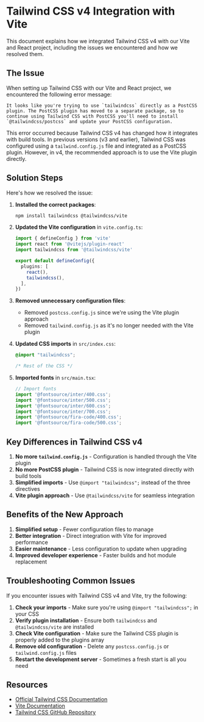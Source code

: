 # Tailwind CSS v4 Integration with Vite

This document explains how we integrated Tailwind CSS v4 with our Vite and React project, including the issues we encountered and how we resolved them.

## The Issue

When setting up Tailwind CSS with our Vite and React project, we encountered the following error message:

```
It looks like you're trying to use `tailwindcss` directly as a PostCSS plugin. The PostCSS plugin has moved to a separate package, so to continue using Tailwind CSS with PostCSS you'll need to install `@tailwindcss/postcss` and update your PostCSS configuration.
```

This error occurred because Tailwind CSS v4 has changed how it integrates with build tools. In previous versions (v3 and earlier), Tailwind CSS was configured using a `tailwind.config.js` file and integrated as a PostCSS plugin. However, in v4, the recommended approach is to use the Vite plugin directly.

## Solution Steps

Here's how we resolved the issue:

1. **Installed the correct packages**:
   ```bash
   npm install tailwindcss @tailwindcss/vite
   ```

2. **Updated the Vite configuration** in `vite.config.ts`:
   ```typescript
   import { defineConfig } from 'vite'
   import react from '@vitejs/plugin-react'
   import tailwindcss from '@tailwindcss/vite'

   export default defineConfig({
     plugins: [
       react(),
       tailwindcss(),
     ],
   })
   ```

3. **Removed unnecessary configuration files**:
   - Removed `postcss.config.js` since we're using the Vite plugin approach
   - Removed `tailwind.config.js` as it's no longer needed with the Vite plugin

4. **Updated CSS imports** in `src/index.css`:
   ```css
   @import "tailwindcss";
   
   /* Rest of the CSS */
   ```

5. **Imported fonts** in `src/main.tsx`:
   ```typescript
   // Import fonts
   import '@fontsource/inter/400.css';
   import '@fontsource/inter/500.css';
   import '@fontsource/inter/600.css';
   import '@fontsource/inter/700.css';
   import '@fontsource/fira-code/400.css';
   import '@fontsource/fira-code/500.css';
   ```

## Key Differences in Tailwind CSS v4

1. **No more `tailwind.config.js`** - Configuration is handled through the Vite plugin
2. **No more PostCSS plugin** - Tailwind CSS is now integrated directly with build tools
3. **Simplified imports** - Use `@import "tailwindcss";` instead of the three directives
4. **Vite plugin approach** - Use `@tailwindcss/vite` for seamless integration

## Benefits of the New Approach

1. **Simplified setup** - Fewer configuration files to manage
2. **Better integration** - Direct integration with Vite for improved performance
3. **Easier maintenance** - Less configuration to update when upgrading
4. **Improved developer experience** - Faster builds and hot module replacement

## Troubleshooting Common Issues

If you encounter issues with Tailwind CSS v4 and Vite, try the following:

1. **Check your imports** - Make sure you're using `@import "tailwindcss";` in your CSS
2. **Verify plugin installation** - Ensure both `tailwindcss` and `@tailwindcss/vite` are installed
3. **Check Vite configuration** - Make sure the Tailwind CSS plugin is properly added to the plugins array
4. **Remove old configuration** - Delete any `postcss.config.js` or `tailwind.config.js` files
5. **Restart the development server** - Sometimes a fresh start is all you need

## Resources

- [Official Tailwind CSS Documentation](https://tailwindcss.com/docs/installation/using-vite)
- [Vite Documentation](https://vitejs.dev/guide/)
- [Tailwind CSS GitHub Repository](https://github.com/tailwindlabs/tailwindcss)

